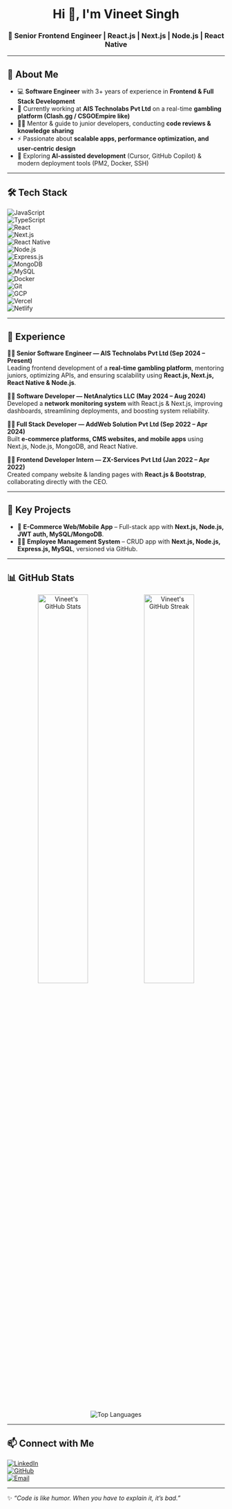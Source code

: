 <h1 align="center">Hi 👋, I'm Vineet Singh</h1>
<h3 align="center">🚀 Senior Frontend Engineer | React.js | Next.js | Node.js | React Native</h3>

---

## 🌟 About Me
- 💻 **Software Engineer** with 3+ years of experience in **Frontend & Full Stack Development**  
- 🏢 Currently working at **AIS Technolabs Pvt Ltd** on a real-time **gambling platform (Clash.gg / CSGOEmpire like)**  
- 🧑‍🏫 Mentor & guide to junior developers, conducting **code reviews & knowledge sharing**  
- ⚡ Passionate about **scalable apps, performance optimization, and user-centric design**  
- 🤖 Exploring **AI-assisted development** (Cursor, GitHub Copilot) & modern deployment tools (PM2, Docker, SSH)  

---

## 🛠️ Tech Stack
![JavaScript](https://img.shields.io/badge/Code-JavaScript-F7DF1E?logo=javascript&logoColor=000)  
![TypeScript](https://img.shields.io/badge/Code-TypeScript-3178C6?logo=typescript&logoColor=fff)  
![React](https://img.shields.io/badge/Frontend-React-61DAFB?logo=react&logoColor=000)  
![Next.js](https://img.shields.io/badge/Frontend-Next.js-000000?logo=next.js&logoColor=fff)  
![React Native](https://img.shields.io/badge/Mobile-React%20Native-61DAFB?logo=react&logoColor=000)  
![Node.js](https://img.shields.io/badge/Backend-Node.js-339933?logo=node.js&logoColor=fff)  
![Express.js](https://img.shields.io/badge/Backend-Express.js-000000?logo=express&logoColor=fff)  
![MongoDB](https://img.shields.io/badge/Database-MongoDB-47A248?logo=mongodb&logoColor=fff)  
![MySQL](https://img.shields.io/badge/Database-MySQL-4479A1?logo=mysql&logoColor=fff)  
![Docker](https://img.shields.io/badge/Tools-Docker-2496ED?logo=docker&logoColor=fff)  
![Git](https://img.shields.io/badge/Tools-Git-F05032?logo=git&logoColor=fff)  
![GCP](https://img.shields.io/badge/Cloud-Google%20Cloud-4285F4?logo=googlecloud&logoColor=fff)  
![Vercel](https://img.shields.io/badge/Deploy-Vercel-000000?logo=vercel&logoColor=fff)  
![Netlify](https://img.shields.io/badge/Deploy-Netlify-00C7B7?logo=netlify&logoColor=fff)  

---

## 💼 Experience

**👨‍💻 Senior Software Engineer — AIS Technolabs Pvt Ltd (Sep 2024 – Present)**  
Leading frontend development of a **real-time gambling platform**, mentoring juniors, optimizing APIs, and ensuring scalability using **React.js, Next.js, React Native & Node.js**.  

**👨‍💻 Software Developer — NetAnalytics LLC (May 2024 – Aug 2024)**  
Developed a **network monitoring system** with React.js & Next.js, improving dashboards, streamlining deployments, and boosting system reliability.  

**👨‍💻 Full Stack Developer — AddWeb Solution Pvt Ltd (Sep 2022 – Apr 2024)**  
Built **e-commerce platforms, CMS websites, and mobile apps** using Next.js, Node.js, MongoDB, and React Native.  

**👨‍💻 Frontend Developer Intern — ZX-Services Pvt Ltd (Jan 2022 – Apr 2022)**  
Created company website & landing pages with **React.js & Bootstrap**, collaborating directly with the CEO.  

---

## 📂 Key Projects
- 🛒 **E-Commerce Web/Mobile App** – Full-stack app with **Next.js, Node.js, JWT auth, MySQL/MongoDB**.  
- 👨‍💼 **Employee Management System** – CRUD app with **Next.js, Node.js, Express.js, MySQL**, versioned via GitHub.  

---

## 📊 GitHub Stats
<p align="center">
  <img src="https://github-readme-stats.vercel.app/api?username=vineetsingh0809&show_icons=true&theme=radical" alt="Vineet's GitHub Stats" width="48%"/>
  <img src="https://github-readme-streak-stats.herokuapp.com/?user=vineetsingh0809&theme=radical" alt="Vineet's GitHub Streak" width="48%"/>
</p>

<p align="center">
  <img src="https://github-readme-stats.vercel.app/api/top-langs/?username=vineetsingh0809&layout=compact&theme=radical" alt="Top Languages" />
</p>

---

## 📫 Connect with Me
[![LinkedIn](https://img.shields.io/badge/LinkedIn-0077B5?logo=linkedin&logoColor=white)](https://www.linkedin.com/in/vineet)  
[![GitHub](https://img.shields.io/badge/GitHub-100000?logo=github&logoColor=white)](https://github.com/vineetsingh0809)  
[![Email](https://img.shields.io/badge/Email-vineetsingh.dev%40gmail.com-red?logo=gmail&logoColor=white)](mailto:vineetsingh.dev@gmail.com)  

---

✨ *“Code is like humor. When you have to explain it, it’s bad.”*
